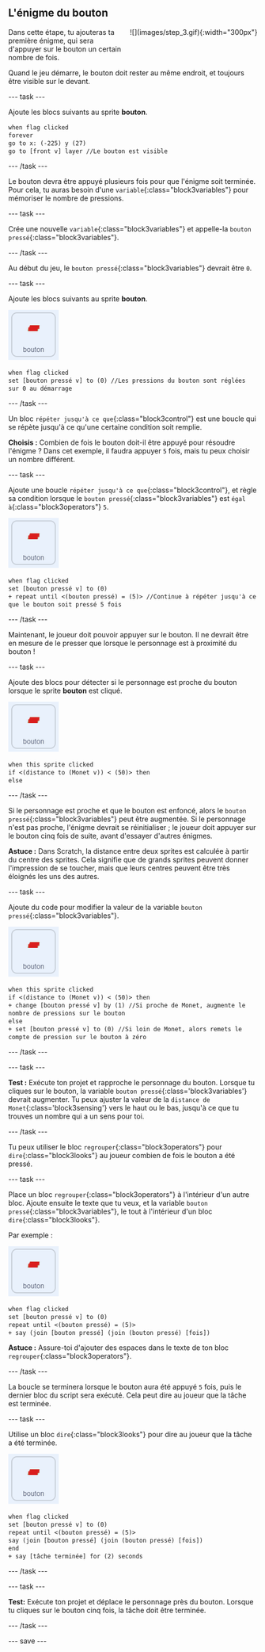 ## L'énigme du bouton

<div style="display: flex; flex-wrap: wrap">
<div style="flex-basis: 200px; flex-grow: 1; margin-right: 15px;">
Dans cette étape, tu ajouteras ta première énigme, qui sera d'appuyer sur le bouton un certain nombre de fois.
</div>
<div>
![](images/step_3.gif){:width="300px"}
</div>
</div>

Quand le jeu démarre, le bouton doit rester au même endroit, et toujours être visible sur le devant.

--- task ---

Ajoute les blocs suivants au sprite **bouton**.

```blocks3
when flag clicked
forever
go to x: (-225) y (27)
go to [front v] layer //Le bouton est visible
```

--- /task ---

Le bouton devra être appuyé plusieurs fois pour que l'énigme soit terminée. Pour cela, tu auras besoin d'une `variable`{:class="block3variables"} pour mémoriser le nombre de pressions.

--- task ---

Crée une nouvelle `variable`{:class="block3variables"} et appelle-la `bouton pressé`{:class="block3variables"}.

--- /task ---

Au début du jeu, le `bouton pressé`{:class="block3variables"} devrait être `0`.

--- task ---

Ajoute les blocs suivants au sprite **bouton**.

![Le sprite bouton.](images/button-sprite.png)

```blocks3
when flag clicked
set [bouton pressé v] to (0) //Les pressions du bouton sont réglées sur 0 au démarrage
```

--- /task ---

Un bloc `répéter jusqu'à ce que`{:class="block3control"} est une boucle qui se répète jusqu'à ce qu'une certaine condition soit remplie.

**Choisis :** Combien de fois le bouton doit-il être appuyé pour résoudre l'énigme ? Dans cet exemple, il faudra appuyer `5` fois, mais tu peux choisir un nombre différent.

--- task ---

Ajoute une boucle `répéter jusqu'à ce que`{:class="block3control"}, et règle sa condition lorsque le `bouton pressé`{:class="block3variables"} est `égal à`{:class="block3operators"} `5`.

![Le sprite bouton.](images/button-sprite.png)

```blocks3
when flag clicked
set [bouton pressé v] to (0)
+ repeat until <(bouton pressé) = (5)> //Continue à répéter jusqu'à ce que le bouton soit pressé 5 fois
```

--- /task ---

Maintenant, le joueur doit pouvoir appuyer sur le bouton. Il ne devrait être en mesure de le presser que lorsque le personnage est à proximité du bouton !

--- task ---

Ajoute des blocs pour détecter si le personnage est proche du bouton lorsque le sprite **bouton** est cliqué.

![Le sprite bouton.](images/button-sprite.png)

```blocks3
when this sprite clicked
if <(distance to (Monet v)) < (50)> then
else
```

--- /task ---

Si le personnage est proche et que le bouton est enfoncé, alors le `bouton pressé`{:class="block3variables"} peut être augmentée. Si le personnage n'est pas proche, l'énigme devrait se réinitialiser ; le joueur doit appuyer sur le bouton cinq fois de suite, avant d'essayer d'autres énigmes.

**Astuce :** Dans Scratch, la distance entre deux sprites est calculée à partir du centre des sprites. Cela signifie que de grands sprites peuvent donner l'impression de se toucher, mais que leurs centres peuvent être très éloignés les uns des autres.

--- task ---

Ajoute du code pour modifier la valeur de la variable `bouton pressé`{:class="block3variables"}.

![Le sprite bouton.](images/button-sprite.png)

```blocks3
when this sprite clicked
if <(distance to (Monet v)) < (50)> then
+ change [bouton pressé v] by (1) //Si proche de Monet, augmente le nombre de pressions sur le bouton
else
+ set [bouton pressé v] to (0) //Si loin de Monet, alors remets le compte de pression sur le bouton à zéro
```

--- /task ---

--- task ---

**Test :** Exécute ton projet et rapproche le personnage du bouton. Lorsque tu cliques sur le bouton, la variable `bouton pressé`{:class='block3variables'} devrait augmenter. Tu peux ajuster la valeur de la `distance de Monet`{:class='block3sensing'} vers le haut ou le bas, jusqu'à ce que tu trouves un nombre qui a un sens pour toi.

--- /task ---

Tu peux utiliser le bloc `regrouper`{:class="block3operators"} pour `dire`{:class="block3looks"} au joueur combien de fois le bouton a été pressé.

--- task ---

Place un bloc `regrouper`{:class="block3operators"} à l'intérieur d'un autre bloc. Ajoute ensuite le texte que tu veux, et la variable `bouton pressé`{:class="block3variables"}, le tout à l'intérieur d'un bloc `dire`{:class="block3looks"}.

Par exemple :

![Le sprite bouton.](images/button-sprite.png)

```blocks3
when flag clicked
set [bouton pressé v] to (0)
repeat until <(bouton pressé) = (5)> 
+ say (join [bouton pressé] (join (bouton pressé) [fois])
```

**Astuce :** Assure-toi d'ajouter des espaces dans le texte de ton bloc `regrouper`{:class="block3operators"}.

--- /task ---

La boucle se terminera lorsque le bouton aura été appuyé `5` fois, puis le dernier bloc du script sera exécuté. Cela peut dire au joueur que la tâche est terminée.

--- task ---

Utilise un bloc `dire`{:class="block3looks"} pour dire au joueur que la tâche a été terminée.

![Le sprite bouton.](images/button-sprite.png)

```blocks3
when flag clicked
set [bouton pressé v] to (0)
repeat until <(bouton pressé) = (5)>
say (join [bouton pressé] (join (bouton pressé) [fois])
end
+ say [tâche terminée] for (2) seconds
```

--- /task ---



--- task ---

**Test:** Exécute ton projet et déplace le personnage près du bouton. Lorsque tu cliques sur le bouton cinq fois, la tâche doit être terminée.

--- /task ---

--- save ---

